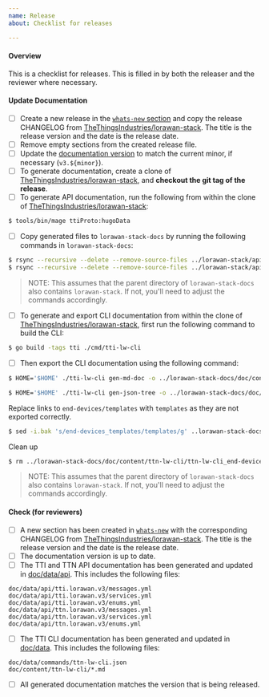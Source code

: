 ```yaml
---
name: Release
about: Checklist for releases

---
```


<!--
Please check items along as you follow the release process.
-->

#### Overview

This is a checklist for releases. This is filled in by both the releaser and the reviewer where necessary.


#### Update Documentation

- [ ] Create a new release in the [`whats-new` section](https://github.com/TheThingsIndustries/lorawan-stack-docs/tree/master/doc/content/whats-new) and copy the release CHANGELOG from [TheThingsIndustries/lorawan-stack](https://github.com/TheThingsIndustries/lorawan-stack). The title is the release version and the date is the release date.
- [ ] Remove empty sections from the created release file.
- [ ] Update the [documentation version](https://github.com/TheThingsIndustries/lorawan-stack-docs/blob/master/doc/config/_default/config.toml#L28) to match the current minor, if necessary (`v3.${minor}`).
- [ ] To generate documentation, create a clone of [TheThingsIndustries/lorawan-stack](https://github.com/TheThingsIndustries/lorawan-stack), and **checkout the git tag of the release**.
- [ ] To generate API documentation, run the following from within the clone of [TheThingsIndustries/lorawan-stack](https://github.com/TheThingsIndustries/lorawan-stack): 

```bash
$ tools/bin/mage ttiProto:hugoData
```

- [ ] Copy generated files to `lorawan-stack-docs` by running the following commands in `lorawan-stack-docs`:

```bash
$ rsync --recursive --delete --remove-source-files ../lorawan-stack/api/ttn.lorawan.v3/ ./doc/data/api/ttn.lorawan.v3/
$ rsync --recursive --delete --remove-source-files ../lorawan-stack/api/tti.lorawan.v3/ ./doc/data/api/tti.lorawan.v3/
```

> NOTE: This assumes that the parent directory of `lorawan-stack-docs` also contains `lorawan-stack`. If not, you'll need to adjust the commands accordingly.

- [ ] To generate and export CLI documentation from within the clone of [TheThingsIndustries/lorawan-stack](https://github.com/TheThingsIndustries/lorawan-stack), first run the following command to build the CLI:

```bash
$ go build -tags tti ./cmd/tti-lw-cli
```

- [ ] Then export the CLI documentation using the following command:

```bash
$ HOME='$HOME' ./tti-lw-cli gen-md-doc -o ../lorawan-stack-docs/doc/content/ttn-lw-cli
```

```bash
$ HOME='$HOME' ./tti-lw-cli gen-json-tree -o ../lorawan-stack-docs/doc/data/commands
```

Replace links to `end-devices/templates` with `templates` as they are not exported correctly.

```bash
$ sed -i.bak 's/end-devices_templates/templates/g' ..lorawan-stack-docs/doc/content/ttn-lw-cli/ttn-lw-cli_end-devices.md
```

Clean up

```bash
$ rm ../lorawan-stack-docs/doc/content/ttn-lw-cli/ttn-lw-cli_end-devices.md.bak
```

> NOTE: This assumes that the parent directory of `lorawan-stack-docs` also contains `lorawan-stack`. If not, you'll need to adjust the commands accordingly.

#### Check (for reviewers)

- [ ] A new section has been created in [`whats-new`](doc/content/whats-new) with the corresponding CHANGELOG from [TheThingsIndustries/lorawan-stack](https://github.com/TheThingsIndustries/lorawan-stack). The title is the release version and the date is the release date.
- [ ] The documentation version is up to date.
- [ ] The TTI and TTN API documentation has been generated and updated in [doc/data/api](https://github.com/TheThingsIndustries/lorawan-stack-docs/blob/master/doc/data/api). This includes the following files:

```
doc/data/api/tti.lorawan.v3/messages.yml
doc/data/api/tti.lorawan.v3/services.yml
doc/data/api/tti.lorawan.v3/enums.yml
doc/data/api/ttn.lorawan.v3/messages.yml
doc/data/api/ttn.lorawan.v3/services.yml
doc/data/api/ttn.lorawan.v3/enums.yml
```

- [ ] The TTI CLI documentation has been generated and updated in [doc/data](https://github.com/TheThingsIndustries/lorawan-stack-docs/blob/master/doc/data). This includes the following files:

```
doc/data/commands/ttn-lw-cli.json
doc/content/ttn-lw-cli/*.md
```

- [ ] All generated documentation matches the version that is being released.

